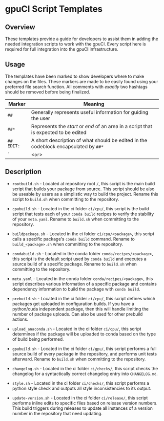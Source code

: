 # gpuCI Script Templates

## Overview

These templates provide a guide for developers to assist them in adding the needed integration scripts to work with the gpuCI. Every script here is required for full integration into the gpuCI infrastructure.

## Usage

The templates have been marked to show developers where to make changes on the files. These markers are made to be easily found using your preferred file search function. All comments with *exactly* two hashtags should be removed before being finalized.

Marker | Meaning
--- | ---
`##` | Generally represents useful information for guiding the user
`##*` | Represents the *start* or *end* of an area in a script that is expected to be edited
`## EDIT:` | A short description of what should be edited in the codeblock encapsulated by `##*`
`|<` or `>|` | Represents a specific area in the code that should be edited. Also encapsulates a short description of what should replace it


## Description

* `rootbuild.sh` - Located at repository root `/`, this script is the main build script that builds your package from source. This script should be also be useable by users as a simplistic way to build the project. Rename this script to `build.sh` when committing to the repository.

* `cpubuild.sh` - Located in the ci folder `ci/cpu/`, this script is the build script that tests each of your `conda build` recipes to verify the stability of your `meta.yaml`. Rename to `build.sh` when committing to the repository.

* `buildpackage.sh` - Located in the ci folder `ci/cpu/<package>`, this script calls a specific package's `conda build` command. Rename to `build_<package>.sh` when committing to the repository.

* `condabuild.sh` - Located in the conda folder `conda/recipes/<package>`, this script is the default script used by `conda build` and executes a source build of a specific package. Rename to `build.sh` when committing to the repository.

* `meta.yaml` - Located in the conda folder `conda/recipes/<package>`, this script describes various information of a specific package and contains dependency information to build the package with `conda build`.

* `prebuild.sh` - Located in the ci folder `ci/cpu/`, this script defines which packages get uploaded in configuration builds. If you have a python/cuda independent package, then this will handle limiting the number of package uploads. Can also be used for other prebuild actions.

* `upload_anaconda.sh` - Located in the ci folder `ci/cpu/`, this script determines if the package will be uploaded to conda based on the type of build being performed.

* `gpubuild.sh` - Located in the ci folder `ci/gpu/`, this script performs a full source build of every package in the repository, and performs unit tests afterward. Rename to `build.sh` when committing to the repository.

* `changelog.sh` - Located in the ci folder `ci/checks/`, this script checks the changelog for a syntactically correct changelog entry into `CHANGELOG.md`.

* `style.sh` - Located in the ci folder `ci/checks/`, this script performs a python style check and outputs all style inconsistencies to its output.

* `update-version.sh` - Located in the ci folder `ci/release/`, this script performs inline edits to specific files based on release version numbers. This build triggers during releases to update all instances of a version number in the repository that need updating.

